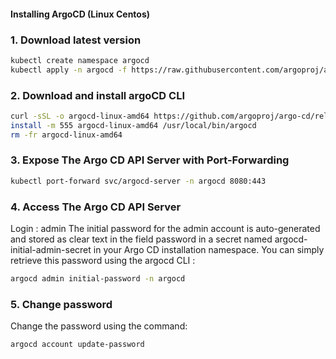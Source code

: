 #### Installing ArgoCD (Linux Centos)
### 1. Download latest version
```sh
kubectl create namespace argocd
kubectl apply -n argocd -f https://raw.githubusercontent.com/argoproj/argo-cd/stable/manifests/install.yaml
```

### 2. Download and install argoCD CLI
```sh
curl -sSL -o argocd-linux-amd64 https://github.com/argoproj/argo-cd/releases/latest/download/argocd-linux-amd64
install -m 555 argocd-linux-amd64 /usr/local/bin/argocd
rm -fr argocd-linux-amd64
```

### 3. Expose The Argo CD API Server with Port-Forwarding
```sh
kubectl port-forward svc/argocd-server -n argocd 8080:443
```
### 4. Access The Argo CD API Server
Login : admin
The initial password for the admin account is auto-generated and stored as clear text in the field password in a secret named argocd-initial-admin-secret in your Argo CD installation namespace. You can simply retrieve this password using the argocd CLI :
```sh
argocd admin initial-password -n argocd
```

### 5. Change password
Change the password using the command:
```sh
argocd account update-password
```